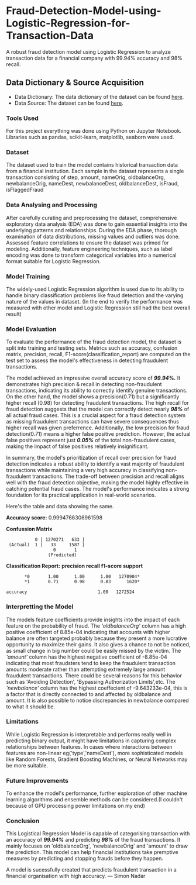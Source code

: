# Fraud-Detection-Model-using-Logistic-Regression-for-Transaction-Data
A robust fraud detection model using Logistic Regression to analyze transaction data for a financial company with 99.94% accuracy and 98% recall.

## Data Dictionary & Source Acquisition
- Data Dictionary: The data dictionary of the dataset can be found [here](https://drive.google.com/uc?id=1VQ-HAm0oHbv0GmDKP2iqqFNc5aI91OLn&export=download).
- Data Source: The dataset can be found [here](https://drive.google.com/uc?export=download&confirm=6gh6&id=1VNpyNkGxHdskfdTNRSjjyNa5qC9u0JyV).

### Tools Used
For this project everything was done using Python on Jupyter Notebook. Libraries such as pandas, scikit-learn, matplotlib, seaborn were used.

### Dataset
The dataset used to train the model contains historical transaction data from a financial institution. Each sample in the dataset represents a single transaction consisting of step, amount, nameOrig, oldbalanceOrg, newbalanceOrig, nameDest, newbalanceDest, oldbalanceDest, isFraud, isFlaggedFraud

### Data Analysing and Processing
After carefully curating and preprocessing the dataset, comprehensive exploratory data analysis (EDA) was done to gain essential insights into the underlying patterns and relationships. During the EDA phase, thorough examination of data distributions, missing values and outliers was done. Assessed feature correlations to ensure the dataset was primed for modeling. Additionally, feature engineering techniques, such as label encoding was done to transform categorical variables into a numerical format suitable for Logistic Regression.

### Model Training
The widely-used Logistic Regression algorithm is used due to its ability to handle binary classification problems like fraud detection and the varying nature of the values in dataset. 
(In the end to verify the performance was measured with other model and Logistic Regression still had the best overall result)

### Model Evaluation
To evaluate the performance of the fraud detection model, the dataset is split into training and testing sets. Metrics such as accuracy, confusion matrix, precision, recall, F1-score(classification_report) are computed on the test set to assess the model's effectiveness in detecting fraudulent transactions.

The model achieved an impressive overall accuracy score of ***99.94%.*** It demonstrates high precision & recall in detecting non-fraudulent transactions, indicating its ability to correctly identify genuine transactions. On the other hand, the model shows a precision(0.71) but a significantly higher recall (0.98) for detecting fraudulent transactions. The high recall for fraud detection suggests that the model can correctly detect nearly ***98%*** of all actual fraud cases. This is a crucial aspect for a fraud detection system as missing fraudulent transactions can have severe consequences thus higher recall was given preferrence. Additionally, the low precision for fraud detection(0.71) means a higher false positive prediction. However, the actual false positives represent just ***0.05%*** of the total non-fraudulent cases, making the impact of false positives relatively insignificant.

In summary, the model's prioritization of recall over precision for fraud detection indicates a robust ability to identify a vast majority of fraudulent transactions while maintaining a very high accuracy in classifying non-fraudulent transactions. The trade-off between precision and recall aligns well with the fraud detection objective, making the model highly effective in catching potential fraud cases. The model's performance indicates a strong foundation for its practical application in real-world scenarios.

Here's the table and data showing the same.

**Accuracy score:** 0.9994766306961598

**Confussion Matrix**

               0 [ 1270271   633 ]
     (Actual)  1 [   33     1587 ]
                      0       1
                    (Predicted)


**Classification Report:**
              **precision    recall  f1-score   support**

           *0       1.00      1.00      1.00   1270904*
           *1       0.71      0.98      0.83      1620*

    accuracy                           1.00   1272524


### Interpretting the Model
The models feature coefficients provide insights into the impact of each feature on the probability of fraud. 
The *'oldbalanceOrg'* column has a high positive coefficient of 8.85e-04 indicating that accounts with higher balance are often targeted probably because they present a more lucrative opportunity to maximize their gains. It also gives a chance to not be noticed, as small change in big number could be easily missed by the victim.
The *'amount'* column has the highest negative coefficient of -8.85e-04 indicating that most fraudsters tend to keep the fraudulent transaction amounts moderate rather than attempting extremely large amount fraudulent transactions. There could be several reasons for this behavior such as 'Avoiding Detection', 'Bypassing Authorization Limits',etc.
The *'newbalance'* column has the highest coeffecient of -9.643233e-04, this is a factor that is directly connected to and affected by oldbalance and amount. It is also possible to notice discrepancies in newbalance compared to what it should be.

### Limitations
While Logistic Regression is interpretable and performs really well in predicting binary output, it might have limitations in capturing complex relationships between features. In cases where interactions between features are non-linear eg('type','nameDest'), more sophisticated models like Random Forests, Gradient Boosting Machines, or Neural Networks may be more suitable.

### Future Improvements
To enhance the model's performance, further exploration of other machine learning algorithms and ensemble methods can be considered.(I couldn't because of GPU processing power limitations on my end)

### Conclusion
This Logistical Regression Model is capable of categorising transaction with an accuracy of ***99.94%*** and predicting ***98%*** of the fraud transactions. It mainly focuses on 'oldbalanceOrg', 'newbalanceOrig' and 'amount' to draw the prediction. This model can help financial institutions take premptive measures by predicting and stopping frauds before they happen.


A model is sucessfully created that predicts fraudulent transaction in a financial organisation with high accuracy.
— Simon Nadar

